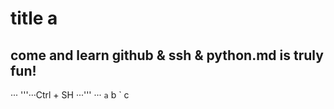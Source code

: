 # title a
## come and learn github & ssh & python.md is truly fun!
··· '''···Ctrl + SH ···''' ···
` a
` b
` c

